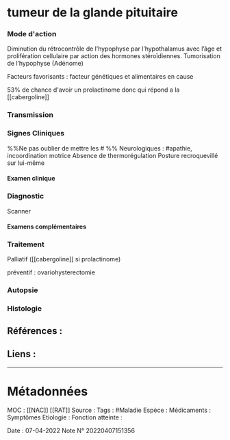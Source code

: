# tumeur de la glande pituitaire
### Mode d'action
Diminution du rétrocontrôle de l’hypophyse par l’hypothalamus avec l’âge et prolifération cellulaire par action des hormones stéroïdiennes. Tumorisation de l’hypophyse (Adénome)

Facteurs favorisants : facteur génétiques et alimentaires en cause

53% de chance d'avoir un prolactinome donc qui répond a la [[cabergoline]]

### Transmission
### Signes Cliniques
%%Ne pas oublier de mettre les # %%
Neurologiques : #apathie, incoordination motrice
Absence de thermorégulation
Posture recroquevillé sur lui-même
#### Examen clinique
### Diagnostic
Scanner
#### Examens complémentaires
### Traitement
Palliatif ([[cabergoline]] si prolactinome)

préventif : ovariohysterectomie
### Autopsie
### Histologie

## Références :
>
 

## Liens :

    


***

# Métadonnées
MOC : [[NAC]] [[RAT]]
Source :
Tags : #Maladie 
	Espèce :
	Médicaments :
	Symptômes
	Etiologie :
	Fonction atteinte :
	
Date : 07-04-2022
Note N° 20220407151356